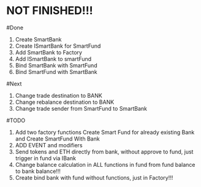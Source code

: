 # NOT FINISHED!!!

#Done

1) Create SmartBank
2) Create ISmartBank for SmartFund
3) Add SmartBank to Factory
4) Add ISmartBank to smartFund
5) Bind SmartBank with SmartFund
6) Bind SmartFund with SmartBank

#Next
1) Change trade destination to BANK
2) Change rebalance destination to BANK
3) Change trade sender from SmartFund to SmartBank

#TODO
1) Add two factory functions Create Smart Fund for already existing Bank and Create SmartFund With Bank
2) ADD EVENT and modifiers
3) Send tokens and ETH directly from bank, without approve to fund, just trigger in fund via IBank
4) Change balance calculation in ALL functions in fund from fund balance to bank balance!!!
5) Create bind bank with fund without functions, just in Factory!!!
